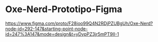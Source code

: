 # Oxe-Nerd-Prototipo-Figma
https://www.figma.com/proto/F28ioo99Q4N2RDjPZUBgUh/Oxe-Nerd?node-id=292-147&starting-point-node-id=247%3A147&mode=design&t=yDvpPZ3jr5mPT9II-1
